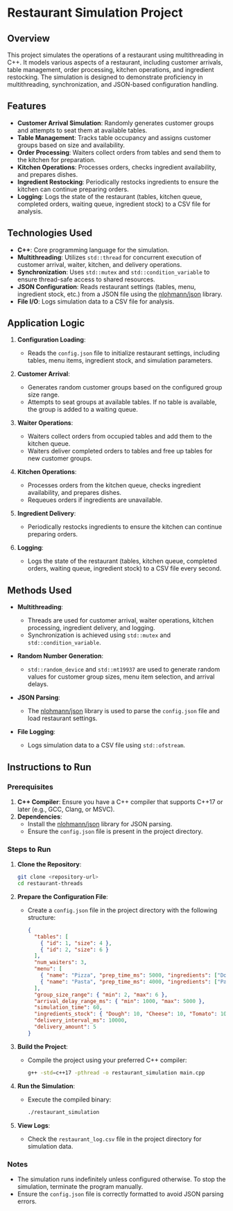 # Restaurant Simulation Project

## Overview
This project simulates the operations of a restaurant using multithreading in C++. It models various aspects of a restaurant, including customer arrivals, table management, order processing, kitchen operations, and ingredient restocking. The simulation is designed to demonstrate proficiency in multithreading, synchronization, and JSON-based configuration handling.

## Features
- **Customer Arrival Simulation**: Randomly generates customer groups and attempts to seat them at available tables.
- **Table Management**: Tracks table occupancy and assigns customer groups based on size and availability.
- **Order Processing**: Waiters collect orders from tables and send them to the kitchen for preparation.
- **Kitchen Operations**: Processes orders, checks ingredient availability, and prepares dishes.
- **Ingredient Restocking**: Periodically restocks ingredients to ensure the kitchen can continue preparing orders.
- **Logging**: Logs the state of the restaurant (tables, kitchen queue, completed orders, waiting queue, ingredient stock) to a CSV file for analysis.

## Technologies Used
- **C++**: Core programming language for the simulation.
- **Multithreading**: Utilizes `std::thread` for concurrent execution of customer arrival, waiter, kitchen, and delivery operations.
- **Synchronization**: Uses `std::mutex` and `std::condition_variable` to ensure thread-safe access to shared resources.
- **JSON Configuration**: Reads restaurant settings (tables, menu, ingredient stock, etc.) from a JSON file using the [nlohmann/json](https://github.com/nlohmann/json) library.
- **File I/O**: Logs simulation data to a CSV file for analysis.

## Application Logic
1. **Configuration Loading**:
   - Reads the `config.json` file to initialize restaurant settings, including tables, menu items, ingredient stock, and simulation parameters.

2. **Customer Arrival**:
   - Generates random customer groups based on the configured group size range.
   - Attempts to seat groups at available tables. If no table is available, the group is added to a waiting queue.

3. **Waiter Operations**:
   - Waiters collect orders from occupied tables and add them to the kitchen queue.
   - Waiters deliver completed orders to tables and free up tables for new customer groups.

4. **Kitchen Operations**:
   - Processes orders from the kitchen queue, checks ingredient availability, and prepares dishes.
   - Requeues orders if ingredients are unavailable.

5. **Ingredient Delivery**:
   - Periodically restocks ingredients to ensure the kitchen can continue preparing orders.

6. **Logging**:
   - Logs the state of the restaurant (tables, kitchen queue, completed orders, waiting queue, ingredient stock) to a CSV file every second.

## Methods Used
- **Multithreading**:
  - Threads are used for customer arrival, waiter operations, kitchen processing, ingredient delivery, and logging.
  - Synchronization is achieved using `std::mutex` and `std::condition_variable`.

- **Random Number Generation**:
  - `std::random_device` and `std::mt19937` are used to generate random values for customer group sizes, menu item selection, and arrival delays.

- **JSON Parsing**:
  - The [nlohmann/json](https://github.com/nlohmann/json) library is used to parse the `config.json` file and load restaurant settings.

- **File Logging**:
  - Logs simulation data to a CSV file using `std::ofstream`.

## Instructions to Run
### Prerequisites
1. **C++ Compiler**: Ensure you have a C++ compiler that supports C++17 or later (e.g., GCC, Clang, or MSVC).
2. **Dependencies**:
   - Install the [nlohmann/json](https://github.com/nlohmann/json) library for JSON parsing.
   - Ensure the `config.json` file is present in the project directory.

### Steps to Run
1. **Clone the Repository**:
   ```bash
   git clone <repository-url>
   cd restaurant-threads
   ```

2. **Prepare the Configuration File**:
   - Create a `config.json` file in the project directory with the following structure:
     ```json
     {
       "tables": [
         { "id": 1, "size": 4 },
         { "id": 2, "size": 6 }
       ],
       "num_waiters": 3,
       "menu": [
         { "name": "Pizza", "prep_time_ms": 5000, "ingredients": ["Dough", "Cheese", "Tomato"] },
         { "name": "Pasta", "prep_time_ms": 4000, "ingredients": ["Pasta", "Cheese", "Sauce"] }
       ],
       "group_size_range": { "min": 2, "max": 6 },
       "arrival_delay_range_ms": { "min": 1000, "max": 5000 },
       "simulation_time": 60,
       "ingredients_stock": { "Dough": 10, "Cheese": 10, "Tomato": 10, "Pasta": 10, "Sauce": 10 },
       "delivery_interval_ms": 10000,
       "delivery_amount": 5
     }
     ```

3. **Build the Project**:
   - Compile the project using your preferred C++ compiler:
     ```bash
     g++ -std=c++17 -pthread -o restaurant_simulation main.cpp
     ```

4. **Run the Simulation**:
   - Execute the compiled binary:
     ```bash
     ./restaurant_simulation
     ```

5. **View Logs**:
   - Check the `restaurant_log.csv` file in the project directory for simulation data.

### Notes
- The simulation runs indefinitely unless configured otherwise. To stop the simulation, terminate the program manually.
- Ensure the `config.json` file is correctly formatted to avoid JSON parsing errors.
